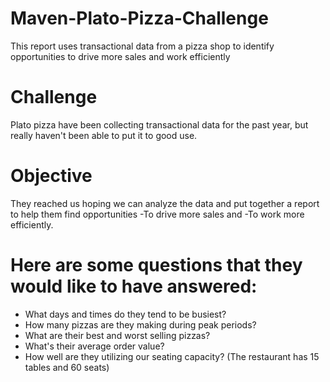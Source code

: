 # Maven-Plato-Pizza-Challenge
This report uses transactional data from a pizza shop to identify opportunities to drive more sales and work efficiently

# Challenge
Plato pizza have been collecting transactional data for the past year, but really haven't been able to put it to good use. 

# Objective
They reached us hoping we can analyze the data and put together a report to help them find opportunities 
-To drive more sales and 
-To work more efficiently.

# Here are some questions that they would like to have answered:

- What days and times do they tend to be busiest?
- How many pizzas are they making during peak periods?
- What are their best and worst selling pizzas?
- What's their average order value?
- How well are they utilizing our seating capacity? (The restaurant has 15 tables and 60 seats)
